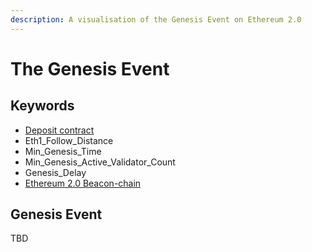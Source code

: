 ```yaml
---
description: A visualisation of the Genesis Event on Ethereum 2.0
---
```


# The Genesis Event

## Keywords

* [Deposit contract](https://github.com/gobitfly/eth2-beaconchain-explorer/pull/262)
* Eth1\_Follow\_Distance
* Min\_Genesis\_Time
* Min\_Genesis\_Active\_Validator\_Count
* Genesis\_Delay
* [Ethereum 2.0 Beacon-chain](https://kb.beaconcha.in/glossary#beacon-chain)

## Genesis Event

  
TBD

